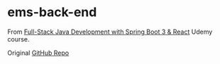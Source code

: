 # ems-back-end

From [Full-Stack Java Development with Spring Boot 3 & React](https://www.udemy.com/course/full-stack-java-development-with-spring-boot-react/) Udemy course.

Original [GitHub Repo](https://github.com/RameshMF/fullstack-react-and-springboot)
